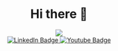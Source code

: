 
<div  align="center">
  <h1>Hi there 👋</h1>
 </div>

<div id="header" align="center">
  <img src="https://media.giphy.com/media/U6dgE1dOWpyehzSqZe/giphy.gif"/>
 </div>

<div id="badges" align="center">
  <a href="https://www.linkedin.com/in/isaacbyr/">
    <img src="https://img.shields.io/badge/LinkedIn-blue?style=for-the-badge&logo=linkedin&logoColor=white" alt="LinkedIn Badge"/>
  </a>
  <a href="mailto:i.byron@hotmail.com">
    <img src="https://img.shields.io/badge/outlook-blue?style=for-the-badge&logo=outlook&logoColor=white" alt="Youtube Badge"/>
  </a>
</div>
